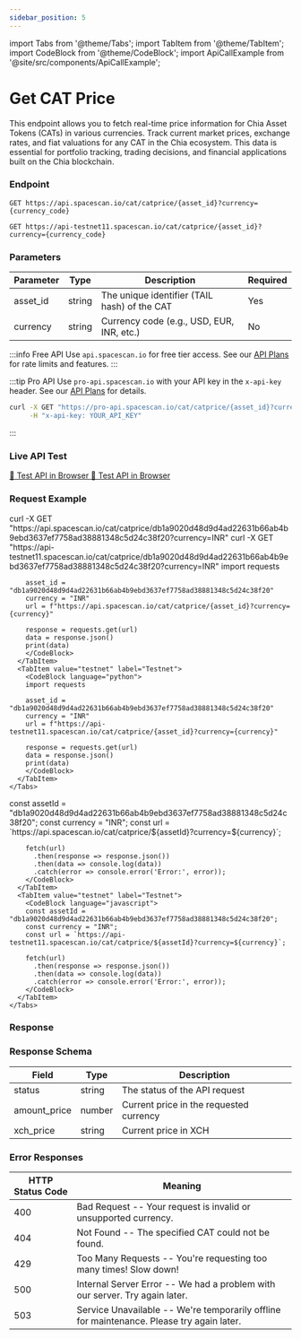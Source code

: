 ```yaml
---
sidebar_position: 5
---
```

import Tabs from '@theme/Tabs';
import TabItem from '@theme/TabItem';
import CodeBlock from '@theme/CodeBlock';
import ApiCallExample from '@site/src/components/ApiCallExample';

# Get CAT Price

This endpoint allows you to fetch real-time price information for Chia Asset Tokens (CATs) in various currencies. Track current market prices, exchange rates, and fiat valuations for any CAT in the Chia ecosystem. This data is essential for portfolio tracking, trading decisions, and financial applications built on the Chia blockchain.

### Endpoint

<Tabs>
  <TabItem value="mainnet" label="Mainnet">

```
GET https://api.spacescan.io/cat/catprice/{asset_id}?currency={currency_code}
```

  </TabItem>
  <TabItem value="testnet" label="Testnet">

```
GET https://api-testnet11.spacescan.io/cat/catprice/{asset_id}?currency={currency_code}
```

  </TabItem>
</Tabs>

### Parameters

| Parameter     | Type   | Description                                     | Required |
|--------------|--------|-------------------------------------------------|----------|
| asset_id     | string | The unique identifier (TAIL hash) of the CAT    | Yes      |
| currency     | string | Currency code (e.g., USD, EUR, INR, etc.)       | No       |

:::info Free API
Use `api.spacescan.io` for free tier access. See our [API Plans](https://spacescan.io/apis#plans) for rate limits and features.
:::

:::tip Pro API
Use `pro-api.spacescan.io` with your API key in the `x-api-key` header. See our [API Plans](https://spacescan.io/apis#plans) for details.

```bash
curl -X GET "https://pro-api.spacescan.io/cat/catprice/{asset_id}?currency=INR" \
     -H "x-api-key: YOUR_API_KEY"
```
:::

### Live API Test

<Tabs>
  <TabItem value="mainnet" label="Mainnet">
    <a href="https://api.spacescan.io/cat/catprice/db1a9020d48d9d4ad22631b66ab4b9ebd3637ef7758ad38881348c5d24c38f20?currency=INR" target="_blank" rel="noopener noreferrer" className="api-test-button">
      🚀 Test API in Browser
    </a>
  </TabItem>
  <TabItem value="testnet" label="Testnet">
    <a href="https://api-testnet11.spacescan.io/cat/catprice/db1a9020d48d9d4ad22631b66ab4b9ebd3637ef7758ad38881348c5d24c38f20?currency=INR" target="_blank" rel="noopener noreferrer" className="api-test-button">
      🚀 Test API in Browser
    </a>
  </TabItem>
</Tabs>

### Request Example

<Tabs>
  <TabItem value="curl" label="cURL">
    <Tabs>
      <TabItem value="mainnet" label="Mainnet">
        <CodeBlock language="bash">
        curl -X GET "https://api.spacescan.io/cat/catprice/db1a9020d48d9d4ad22631b66ab4b9ebd3637ef7758ad38881348c5d24c38f20?currency=INR"
        </CodeBlock>
      </TabItem>
      <TabItem value="testnet" label="Testnet">
        <CodeBlock language="bash">
        curl -X GET "https://api-testnet11.spacescan.io/cat/catprice/db1a9020d48d9d4ad22631b66ab4b9ebd3637ef7758ad38881348c5d24c38f20?currency=INR"
        </CodeBlock>
      </TabItem>
    </Tabs>
  </TabItem>
  <TabItem value="python" label="Python">
    <Tabs>
      <TabItem value="mainnet" label="Mainnet">
        <CodeBlock language="python">
        import requests

        asset_id = "db1a9020d48d9d4ad22631b66ab4b9ebd3637ef7758ad38881348c5d24c38f20"
        currency = "INR"
        url = f"https://api.spacescan.io/cat/catprice/{asset_id}?currency={currency}"

        response = requests.get(url)
        data = response.json()
        print(data)
        </CodeBlock>
      </TabItem>
      <TabItem value="testnet" label="Testnet">
        <CodeBlock language="python">
        import requests

        asset_id = "db1a9020d48d9d4ad22631b66ab4b9ebd3637ef7758ad38881348c5d24c38f20"
        currency = "INR"
        url = f"https://api-testnet11.spacescan.io/cat/catprice/{asset_id}?currency={currency}"

        response = requests.get(url)
        data = response.json()
        print(data)
        </CodeBlock>
      </TabItem>
    </Tabs>
  </TabItem>
  <TabItem value="javascript" label="JavaScript">
    <Tabs>
      <TabItem value="mainnet" label="Mainnet">
        <CodeBlock language="javascript">
        const assetId = "db1a9020d48d9d4ad22631b66ab4b9ebd3637ef7758ad38881348c5d24c38f20";
        const currency = "INR";
        const url = `https://api.spacescan.io/cat/catprice/${assetId}?currency=${currency}`;

        fetch(url)
          .then(response => response.json())
          .then(data => console.log(data))
          .catch(error => console.error('Error:', error));
        </CodeBlock>
      </TabItem>
      <TabItem value="testnet" label="Testnet">
        <CodeBlock language="javascript">
        const assetId = "db1a9020d48d9d4ad22631b66ab4b9ebd3637ef7758ad38881348c5d24c38f20";
        const currency = "INR";
        const url = `https://api-testnet11.spacescan.io/cat/catprice/${assetId}?currency=${currency}`;

        fetch(url)
          .then(response => response.json())
          .then(data => console.log(data))
          .catch(error => console.error('Error:', error));
        </CodeBlock>
      </TabItem>
    </Tabs>
  </TabItem>
</Tabs>

### Response

<Tabs>
  <TabItem value="mainnet" label="Mainnet">
    <ApiCallExample endpoint="https://api.spacescan.io/cat/catprice/db1a9020d48d9d4ad22631b66ab4b9ebd3637ef7758ad38881348c5d24c38f20?currency=INR" />
  </TabItem>
  <TabItem value="testnet" label="Testnet">
    <ApiCallExample endpoint="https://api-testnet11.spacescan.io/cat/catprice/db1a9020d48d9d4ad22631b66ab4b9ebd3637ef7758ad38881348c5d24c38f20?currency=INR" />
  </TabItem>
</Tabs>

### Response Schema

| Field         | Type    | Description                                           |
|--------------|---------|-------------------------------------------------------|
| status       | string  | The status of the API request                         |
| amount_price | number  | Current price in the requested currency               |
| xch_price    | string  | Current price in XCH                                  |

### Error Responses

| HTTP Status Code | Meaning                                                                                   |
|------------------|-------------------------------------------------------------------------------------------|
| 400              | Bad Request -- Your request is invalid or unsupported currency.                           |
| 404              | Not Found -- The specified CAT could not be found.                                        |
| 429              | Too Many Requests -- You're requesting too many times! Slow down!                         |
| 500              | Internal Server Error -- We had a problem with our server. Try again later.               |
| 503              | Service Unavailable -- We're temporarily offline for maintenance. Please try again later. | 